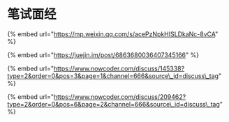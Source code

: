# 笔试面经



{% embed url="https://mp.weixin.qq.com/s/acePzNpkHISLDkaNc-8vCA" %}

{% embed url="https://juejin.im/post/6863680036407345166" %}

{% embed url="https://www.nowcoder.com/discuss/145338?type=2&order=0&pos=3&page=1&channel=666&source\_id=discuss\_tag" %}

{% embed url="https://www.nowcoder.com/discuss/209462?type=2&order=0&pos=6&page=2&channel=666&source\_id=discuss\_tag" %}





